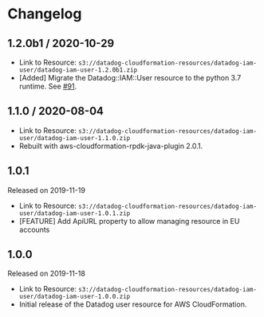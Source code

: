 # Changelog

## 1.2.0b1 / 2020-10-29
* Link to Resource: `s3://datadog-cloudformation-resources/datadog-iam-user/datadog-iam-user-1.2.0b1.zip`
* [Added] Migrate the Datadog::IAM::User resource to the python 3.7 runtime. See [#91](https://github.com/DataDog/datadog-cloudformation-resources/pull/91).


## 1.1.0 / 2020-08-04

* Link to Resource: `s3://datadog-cloudformation-resources/datadog-iam-user/datadog-iam-user-1.1.0.zip`
* Rebuilt with aws-cloudformation-rpdk-java-plugin 2.0.1.

## 1.0.1

Released on 2019-11-19

* Link to Resource: `s3://datadog-cloudformation-resources/datadog-iam-user/datadog-iam-user-1.0.1.zip`
* [FEATURE] Add ApiURL property to allow managing resource in EU accounts

## 1.0.0

Released on 2019-11-18

* Link to Resource: `s3://datadog-cloudformation-resources/datadog-iam-user/datadog-iam-user-1.0.0.zip`
* Initial release of the Datadog user resource for AWS CloudFormation.
